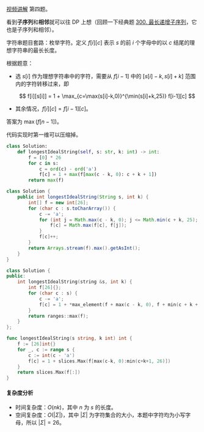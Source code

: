 [视频讲解](https://www.bilibili.com/video/BV1CN4y1V7uE) 第四题。

看到**子序列**和**相邻**就可以往 DP 上想（回顾一下经典题 [300. 最长递增子序列](https://leetcode.cn/problems/longest-increasing-subsequence/)，它也是子序列和相邻）。

字符串题目套路：枚举字符。定义 $f[i][c]$ 表示 $s$ 的前 $i$ 个字母中的以 $c$ 结尾的理想字符串的最长长度。

根据题意：

- 选 $s[i]$ 作为理想字符串中的字符，需要从 $f[i-1]$ 中的 $[s[i]-k,s[i]+k]$ 范围内的字符转移过来，即

  $$
  f[i][s[i]] = 1 + \max_{c=\max(s[i]-k,0)}^{\min(s[i]+k,25)} f[i-1][c]
  $$

- 其余情况，$f[i][c] = f[i-1][c]$。

答案为 $\max(f[n-1])$。

代码实现时第一维可以压缩掉。

```py [sol-Python3]
class Solution:
    def longestIdealString(self, s: str, k: int) -> int:
        f = [0] * 26
        for c in s:
            c = ord(c) - ord('a')
            f[c] = 1 + max(f[max(c - k, 0): c + k + 1])
        return max(f)
```

```java [sol-Java]
class Solution {
    public int longestIdealString(String s, int k) {
        int[] f = new int[26];
        for (char c : s.toCharArray()) {
            c -= 'a';
            for (int j = Math.max(c - k, 0); j <= Math.min(c + k, 25); j++) {
                f[c] = Math.max(f[c], f[j]);
            }
            f[c]++;
        }
        return Arrays.stream(f).max().getAsInt();
    }
}
```

```cpp [sol-C++]
class Solution {
public:
    int longestIdealString(string &s, int k) {
        int f[26]{};
        for (char c : s) {
            c -= 'a';
            f[c] = 1 + *max_element(f + max(c - k, 0), f + min(c + k + 1, 26));
        }
        return ranges::max(f);
    }
};
```

```go [sol-Go]
func longestIdealString(s string, k int) int {
	f := [26]int{}
	for _, c := range s {
		c := int(c - 'a')
		f[c] = 1 + slices.Max(f[max(c-k, 0):min(c+k+1, 26)])
	}
	return slices.Max(f[:])
}
```

#### 复杂度分析

- 时间复杂度：$O(nk)$，其中 $n$ 为 $s$ 的长度。
- 空间复杂度：$O(|\Sigma|)$，其中 $|\Sigma|$ 为字符集合的大小，本题中字符均为小写字母，所以 $|\Sigma|=26$。
